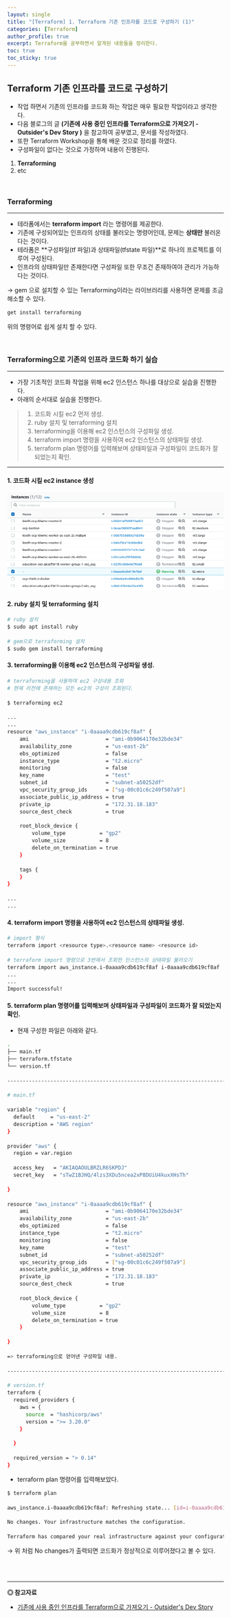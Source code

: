 ```yaml
---
layout: single
title: "[Terraform] 1. Terraform 기존 인프라를 코드로 구성하기 (1)"
categories: [Terraform]
author_profile: true
excerpt: Terraform을 공부하면서 알게된 내용들을 정리한다.
toc: true
toc_sticky: true
---
```


## Terraform 기존 인프라를 코드로 구성하기
- 작업 하면서 기존의 인프라를 코드화 하는 작업은 매우 필요한 작업이라고 생각한다.
- 다음 블로그의 글 **(기존에 사용 중인 인프라를 Terraform으로 가져오기 - Outsider's Dev Story )** 을 참고하여 공부였고, 문서를 작성하였다.
- 또한 Terraform Workshop을 통해 배운 것으로 정리를 하였다.
- 구성파일이 없다는 것으로 가정하며 내용이 진행된다.

1. **Terraforming**
2. etc

<br>


### Terraforming
---

- 테라폼에서는 **terraform import** 라는 명령어를 제공한다.
- 기존에 구성되어있는 인프라의 상태를 불러오는 명령어인데, 문제는 **상태만** 불러온다는 것이다.
- 테라폼은 **구성파일(tf 파일)과 상태파일(tfstate 파일)**로 하나의 프로젝트를 이루어 구성된다.
- 인프라의 상태파일만 존재한다면 구성파일 또한 무조건 존재하여야 관리가 가능하다는 것이다.

→ gem 으로 설치할 수 있는 Terraforming이라는 라이브러리를 사용하면 문제를 조금 해소할 수 있다.

```bash
get install terraforming 
```

위의 명령어로 쉽게 설치 할 수 있다.

<br>

### Terraforming으로 기존의 인프라 코드화 하기 실습
---
- 가장 기초적인 코드화 작업을 위해 ec2 인스턴스 하나를 대상으로 실습을 진행한다.
- 아래의 순서대로 실습을 진행한다.

>
>1. 코드화 시킬 ec2 먼저 생성.
>2. ruby 설치 및 terraforming 설치
>3. terraforming을 이용해 ec2 인스턴스의 구성파일 생성.
>4. terraform import 명령을 사용하여 ec2 인스턴스의 상태파일 생성.
>5. terraform plan 명령어를 입력해보며 상태파일과 구성파일이 코드화가 잘 되었는지 확인.
>

---

#### 1. 코드화 시킬 ec2 instance 생성

![terraform1.png](/assets/img/terraform/terraform1.png)

#### 2. ruby 설치 및 terraforming 설치

```bash
# ruby 설치
$ sudo apt install ruby

# gem으로 terraforming 설치
$ sudo gem install terraforming

```

#### 3. terraforming을 이용해 ec2 인스턴스의 구성파일 생성.

```bash
# terraforming을 사용하여 ec2 구성내용 조회
# 현재 리전에 존재하는 모든 ec2의 구성이 조회된다.

$ terraforming ec2

...
...
resource "aws_instance" "i-0aaaa9cdb619cf8af" {
    ami                         = "ami-0b9064170e32bde34"
    availability_zone           = "us-east-2b"
    ebs_optimized               = false
    instance_type               = "t2.micro"
    monitoring                  = false
    key_name                    = "test"
    subnet_id                   = "subnet-a50252df"
    vpc_security_group_ids      = ["sg-00c01c6c249f507a9"]
    associate_public_ip_address = true
    private_ip                  = "172.31.18.183"
    source_dest_check           = true

    root_block_device {
        volume_type           = "gp2"
        volume_size           = 8
        delete_on_termination = true
    }

    tags {
    }
}

...
...
```

#### 4. terraform import 명령을 사용하여 ec2 인스턴스의 상태파일 생성.

```bash
# import 형식
terraform import <resource type>.<resource name> <resource id>

# terraform import 명령으로 3번에서 조회한 인스턴스의 상태파일 불러오기
terraform import aws_instance.i-0aaaa9cdb619cf8af i-0aaaa9cdb619cf8af
...
...
Import successful!

```

#### 5. terraform plan 명령어를 입력해보며 상태파일과 구성파일이 코드화가 잘 되었는지 확인.

- 현재 구성한 파일은 아래와 같다.

```bash
.
├── main.tf
├── terraform.tfstate
└── version.tf

------------------------------------------------------------------------

# main.tf

variable "region" {
  default     = "us-east-2"
  description = "AWS region"
}

provider "aws" {
  region = var.region

  access_key   = "AKIAQAOULBRZLR6SKPDJ"
  secret_key   = "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"
  
}

resource "aws_instance" "i-0aaaa9cdb619cf8af" {
    ami                         = "ami-0b9064170e32bde34"
    availability_zone           = "us-east-2b"
    ebs_optimized               = false
    instance_type               = "t2.micro"
    monitoring                  = false
    key_name                    = "test"
    subnet_id                   = "subnet-a50252df"
    vpc_security_group_ids      = ["sg-00c01c6c249f507a9"]
    associate_public_ip_address = true
    private_ip                  = "172.31.18.183"
    source_dest_check           = true

    root_block_device {
        volume_type           = "gp2"
        volume_size           = 8
        delete_on_termination = true
    }

}

=> terraforming으로 얻어낸 구성파일 내용.

-----------------------------------------------------------------------

# version.tf
terraform {
  required_providers {
    aws = {
      source  = "hashicorp/aws"
      version = ">= 3.20.0"
    }

  }

  required_version = "> 0.14"
}
```

- terraform plan 명령어를 입력해보았다.

```bash
$ terraform plan

aws_instance.i-0aaaa9cdb619cf8af: Refreshing state... [id=i-0aaaa9cdb619cf8af]

No changes. Your infrastructure matches the configuration.

Terraform has compared your real infrastructure against your configuration and found no differences, so no changes are needed.
```

→ 위 처럼 No changes가 출력되면 코드화가 정상적으로 이루어졌다고 볼 수 있다.

<br>
<br>

------------------
**◎ 참고자료**

- [기존에 사용 중인 인프라를 Terraform으로 가져오기 - Outsider's Dev Story](https://blog.outsider.ne.kr/1292)
